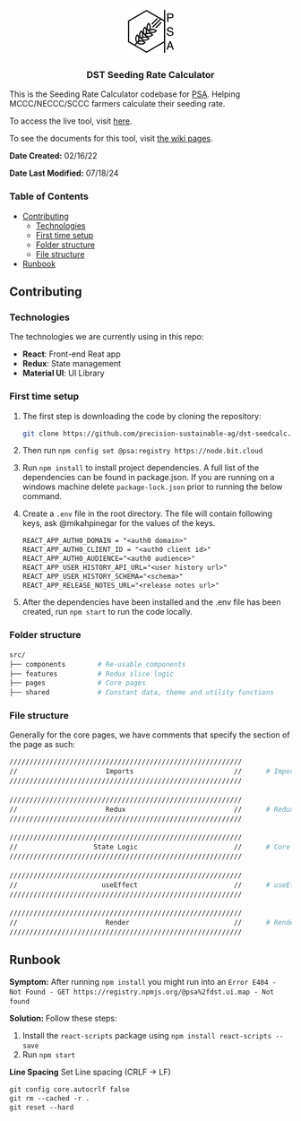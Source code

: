 <div align="center">

[![PSA](./public/PSALogo.png)](https://www.precisionsustainableag.org/)

### DST Seeding Rate Calculator

</div>

This is the Seeding Rate Calculator codebase for [PSA](https://www.precisionsustainableag.org/). Helping MCCC/NECCC/SCCC farmers calculate their seeding rate.

To access the live tool, visit [here](https://covercrop-seedcalc.org/).

To see the documents for this tool, visit [the wiki pages](https://precision-sustainable-ag.atlassian.net/wiki/spaces/DST/pages/162037825/Seeding+Rate+Calculator).

**Date Created:** 02/16/22

**Date Last Modified:** 07/18/24

### Table of Contents

- [Contributing](#contributing)
  - [Technologies](#technologies)
  - [First time setup](#first-time-setup)
  - [Folder structure](#folder-structure)
  - [File structure](#file-structure)
- [Runbook](#runbook)

## Contributing

### Technologies

The technologies we are currently using in this repo:

- **React**: Front-end Reat app
- **Redux**: State management
- **Material UI**: UI Library


### First time setup

1. The first step is downloading the code by cloning the repository:

    ```sh
    git clone https://github.com/precision-sustainable-ag/dst-seedcalc.git
    ```

2. Then run `npm config set @psa:registry https://node.bit.cloud`

3. Run `npm install` to install project dependencies. A full list of the dependencies can be found in package.json. If you are running on a windows machine delete `package-lock.json` prior to running the below command.

4. Create a `.env` file in the root directory. The file will contain following keys, ask @mikahpinegar for the values of the keys.

    ```
    REACT_APP_AUTH0_DOMAIN = "<auth0 domain>"
    REACT_APP_AUTH0_CLIENT_ID = "<auth0 client id>"
    REACT_APP_AUTH0_AUDIENCE="<auth0 audience>"
    REACT_APP_USER_HISTORY_API_URL="<user history url>"
    REACT_APP_USER_HISTORY_SCHEMA="<schema>"
    REACT_APP_RELEASE_NOTES_URL="<release notes url>"
    ```

5. After the dependencies have been installed and the .env file has been created, run `npm start` to run the code locally. 


### Folder structure

```sh
src/
├── components        # Re-usable components
├── features          # Redux slice logic
├── pages             # Core pages
├── shared            # Constant data, theme and utility functions
```

### File structure

Generally for the core pages, we have comments that specify the section of the page as such:

```sh
//////////////////////////////////////////////////////////
//                      Imports                         //      # Imports
//////////////////////////////////////////////////////////

//////////////////////////////////////////////////////////
//                      Redux                           //      # Redux logic
//////////////////////////////////////////////////////////

//////////////////////////////////////////////////////////
//                   State Logic                        //      # Core logic
//////////////////////////////////////////////////////////

//////////////////////////////////////////////////////////
//                     useEffect                        //      # useEffect
//////////////////////////////////////////////////////////

//////////////////////////////////////////////////////////
//                      Render                          //      # Render
//////////////////////////////////////////////////////////
```


## Runbook

**Symptom:**
After running `npm install` you might run into an `Error E404 - Not Found - GET https://registry.npmjs.org/@psa%2fdst.ui.map - Not found`

**Solution:**
Follow these steps:
1. Install the `react-scripts` package using `npm install react-scripts --save`
2. Run  `npm start`

**Line Spacing**
Set Line spacing (CRLF -> LF)
```
git config core.autocrlf false
git rm --cached -r .
git reset --hard
```
